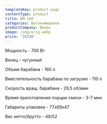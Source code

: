 ```yaml
---
templateKey: product-page
contentType: product
title: БМ-160
categories: Бетономешалки
productCompany: Вихрь
image: /img/orig.webp
price: '16330'
---
```

Мощность - 700 Вт

Венец - чугунный

Объем барабана - 160 л

Вместительность барабана по загрузке - 110 л

Скорость вращ. барабана - 29,5 об/мин

Время приготовления порции смеси - 3-7 мин

Габариты упаковки - 77х69х47

Вес нетто/брутто - 49/52
